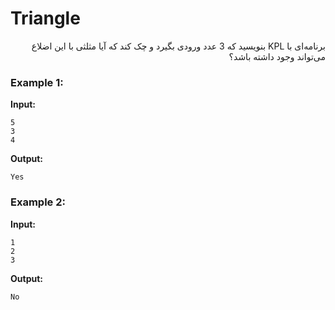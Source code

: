 # Triangle

<div dir="rtl">

برنامه‌ای با KPL بنویسید که 3 عدد ورودی بگیرد و چک کند که آیا مثلثی با این اضلاع می‌تواند وجود داشته باشد؟

</div>

### Example 1:

**Input:**

```
5
3
4
```

**Output:**

`Yes`

### Example 2:

**Input:**

```
1
2
3
```
**Output:**

`No`